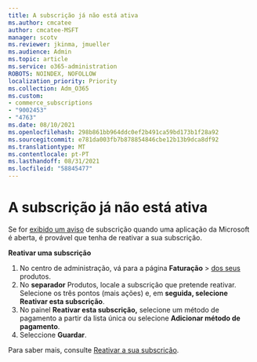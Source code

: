 ```yaml
---
title: A subscrição já não está ativa
ms.author: cmcatee
author: cmcatee-MSFT
manager: scotv
ms.reviewer: jkinma, jmueller
ms.audience: Admin
ms.topic: article
ms.service: o365-administration
ROBOTS: NOINDEX, NOFOLLOW
localization_priority: Priority
ms.collection: Adm_O365
ms.custom:
- commerce_subscriptions
- "9002453"
- "4763"
ms.date: 08/10/2021
ms.openlocfilehash: 298b861bb964ddc0ef2b491ca59bd173b1f28a92
ms.sourcegitcommit: e781da003fb7b878854846cbe12b13b9dca8df92
ms.translationtype: MT
ms.contentlocale: pt-PT
ms.lasthandoff: 08/31/2021
ms.locfileid: "58845477"
---
```

# <a name="subscription-no-longer-active"></a>A subscrição já não está ativa

Se for [exibido um aviso](https://support.microsoft.com/office/a-subscription-notice-appears-when-i-open-a-microsoft-365-application-4cabe32c-f594-4c0e-9191-3d3ade10cceb) de subscrição quando uma aplicação da Microsoft é aberta, é provável que tenha de reativar a sua subscrição.

**Reativar uma subscrição**

1. No centro de administração, vá para a página **Faturação**  >  [dos seus](https://go.microsoft.com/fwlink/p/?linkid=842054) produtos.
2. No **separador** Produtos, locale a subscrição que pretende reativar. Selecione os três pontos (mais ações) e, em **seguida, selecione Reativar esta subscrição**.
3. No painel **Reativar esta subscrição,** selecione um método de pagamento a partir da lista única ou selecione **Adicionar método de pagamento**.
4. Seleccione **Guardar**.

Para saber mais, consulte [Reativar a sua subscrição](https://docs.microsoft.com/microsoft-365/commerce/subscriptions/reactivate-your-subscription).